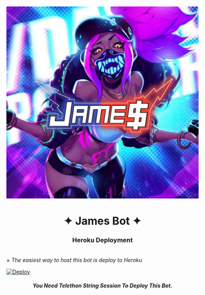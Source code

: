 # <p align="center">
  <img src="./logo.jpg" alt="James Logo">
</p>
<h1 align="center">
  <b>✦ James Bot ✦</b>
</h1>


<h3 align="center"> Heroku Deployment </h3><br>
× <i> The easiest way to host this bot is deploy to Heroku </i>
<br>

[![Deploy](https://www.herokucdn.com/deploy/button.svg)](https://heroku.com/deploy?template=https://github.com/JamesBOTS00000/newspambot)


<h5 align="center">You Need Telethon String Session To Deploy This Bot.</h5>

